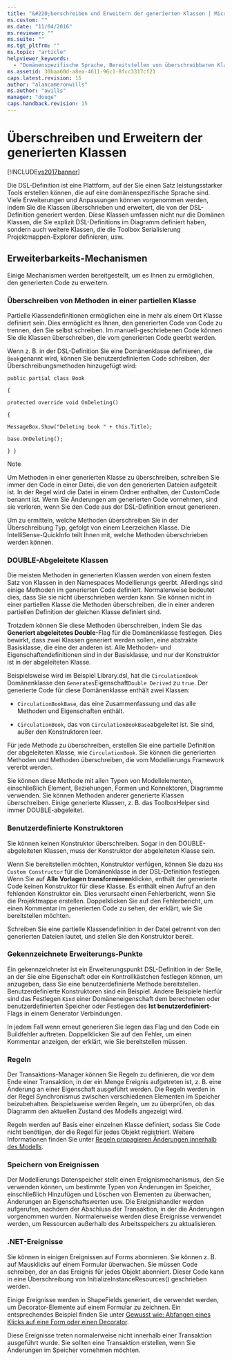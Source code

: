 ```yaml
---
title: "&#220;berschreiben und Erweitern der generierten Klassen | Microsoft Docs"
ms.custom: ""
ms.date: "11/04/2016"
ms.reviewer: ""
ms.suite: ""
ms.tgt_pltfrm: ""
ms.topic: "article"
helpviewer_keywords: 
  - "Domänenspezifische Sprache, Bereitstellen von überschreibbaren Klassen"
ms.assetid: 30baa60d-a8ea-4611-96c1-8fcc3317cf21
caps.latest.revision: 15
author: "alancameronwills"
ms.author: "awills"
manager: "douge"
caps.handback.revision: 15
---
```

# &#220;berschreiben und Erweitern der generierten Klassen
[!INCLUDE[vs2017banner](../code-quality/includes/vs2017banner.md)]

Die DSL\-Definition ist eine Plattform, auf der Sie einen Satz leistungsstarker Tools erstellen können, die auf eine domänenspezifische Sprache sind.  Viele Erweiterungen und Anpassungen können vorgenommen werden, indem Sie die Klassen überschrieben und erweitert, die von der DSL\-Definition generiert werden.  Diese Klassen umfassen nicht nur die Domänen Klassen, die Sie explizit DSL\-Definitions im Diagramm definiert haben, sondern auch weitere Klassen, die die Toolbox Serialisierung Projektmappen\-Explorer definieren, usw.  
  
## Erweiterbarkeits\-Mechanismen  
 Einige Mechanismen werden bereitgestellt, um es Ihnen zu ermöglichen, den generierten Code zu erweitern.  
  
### Überschreiben von Methoden in einer partiellen Klasse  
 Partielle Klassendefinitionen ermöglichen eine in mehr als einem Ort Klasse definiert sein.  Dies ermöglicht es Ihnen, den generierten Code von Code zu trennen, den Sie selbst schreiben.  Im manuell\-geschriebenen Code können Sie die Klassen überschreiben, die vom generierten Code geerbt werden.  
  
 Wenn z. B. in der DSL\-Definition Sie eine Domänenklasse definieren, die `Book`genannt wird, können Sie benutzerdefinierten Code schreiben, der Überschreibungsmethoden hinzugefügt wird:  
  
 `public partial class Book`  
  
 `{`  
  
 `protected override void OnDeleting()`  
  
 `{`  
  
 `MessageBox.Show("Deleting book " + this.Title);`  
  
 `base.OnDeleting();`  
  
 `} }`  
  
> [!NOTE]
>  Um Methoden in einer generierten Klasse zu überschreiben, schreiben Sie immer den Code in einer Datei, die von den generierten Dateien aufgeteilt ist.  In der Regel wird die Datei in einem Ordner enthalten, der CustomCode benannt ist.  Wenn Sie Änderungen am generierten Code vornehmen, sind sie verloren, wenn Sie den Code aus der DSL\-Definition erneut generieren.  
  
 Um zu ermitteln, welche Methoden überschreiben Sie in der Überschreibung Typ, gefolgt von einem Leerzeichen Klasse.  Die IntelliSense\-QuickInfo teilt Ihnen mit, welche Methoden überschrieben werden können.  
  
### DOUBLE\-Abgeleitete Klassen  
 Die meisten Methoden in generierten Klassen werden von einem festen Satz von Klassen in den Namespaces Modellierungs geerbt.  Allerdings sind einige Methoden im generierten Code definiert.  Normalerweise bedeutet dies, dass Sie sie nicht überschrieben werden kann. Sie können nicht in einer partiellen Klasse die Methoden überschreiben, die in einer anderen partiellen Definition der gleichen Klasse definiert sind.  
  
 Trotzdem können Sie diese Methoden überschreiben, indem Sie das **Generiert abgeleitetes Double**\-Flag für die Domänenklasse festlegen.  Dies bewirkt, dass zwei Klassen generiert werden sollen, eine abstrakte Basisklasse, die eine der anderen ist.  Alle Methoden\- und Eigenschaftendefinitionen sind in der Basisklasse, und nur der Konstruktor ist in der abgeleiteten Klasse.  
  
 Beispielsweise wird im Beispiel Library.dsl, hat die `CirculationBook` Domänenklasse den `Generates`Eigenschaft`Double Derived` zu `true`.  Der generierte Code für diese Domänenklasse enthält zwei Klassen:  
  
-   `CirculationBookBase`, das eine Zusammenfassung und das alle Methoden und Eigenschaften enthält.  
  
-   `CirculationBook`, das von `CirculationBookBase`abgeleitet ist.  Sie sind, außer den Konstruktoren leer.  
  
 Für jede Methode zu überschreiben, erstellen Sie eine partielle Definition der abgeleiteten Klasse, wie `CirculationBook`.  Sie können die generierten Methoden und Methoden überschreiben, die vom Modellierungs Framework vererbt werden.  
  
 Sie können diese Methode mit allen Typen von Modellelementen, einschließlich Element, Beziehungen, Formen und Konnektoren, Diagramme verwenden.  Sie können Methoden anderer generierte Klassen überschreiben.  Einige generierte Klassen, z. B. das ToolboxHelper sind immer DOUBLE\-abgeleitet.  
  
### Benutzerdefinierte Konstruktoren  
 Sie können keinen Konstruktor überschreiben.  Sogar in den DOUBLE\-abgeleiteten Klassen, muss der Konstruktor der abgeleiteten Klasse sein.  
  
 Wenn Sie bereitstellen möchten, Konstruktor verfügen, können Sie dazu `Has Custom Constructor` für die Domänenklasse in der DSL\-Definition festlegen.  Wenn Sie auf **Alle Vorlagen transformieren**klicken, enthält der generierte Code keinen Konstruktor für diese Klasse.  Es enthält einen Aufruf an den fehlenden Konstruktor ein.  Dies verursacht einen Fehlerbericht, wenn Sie die Projektmappe erstellen.  Doppelklicken Sie auf den Fehlerbericht, um einen Kommentar im generierten Code zu sehen, der erklärt, wie Sie bereitstellen möchten.  
  
 Schreiben Sie eine partielle Klassendefinition in der Datei getrennt von den generierten Dateien lautet, und stellen Sie den Konstruktor bereit.  
  
### Gekennzeichnete Erweiterungs\-Punkte  
 Ein gekennzeichneter ist ein Erweiterungspunkt DSL\-Definition in der Stelle, an der Sie eine Eigenschaft oder ein Kontrollkästchen festlegen können, um anzugeben, dass Sie eine benutzerdefinierte Methode bereitstellen.  Benutzerdefinierte Konstruktoren sind ein Beispiel.  Andere Beispiele hierfür sind das Festlegen `Kind` einer Domäneneigenschaft dem berechneten oder benutzerdefinierten Speicher oder Festlegen des **Ist benutzerdefiniert**\-Flags in einem Generator Verbindungen.  
  
 In jedem Fall wenn erneut generieren Sie legen das Flag und den Code ein Buildfehler auftreten.  Doppelklicken Sie auf den Fehler, um einen Kommentar anzeigen, der erklärt, wie Sie bereitstellen müssen.  
  
### Regeln  
 Der Transaktions\-Manager können Sie Regeln zu definieren, die vor dem Ende einer Transaktion, in der ein Menge Ereignis aufgetreten ist, z. B. eine Änderung an einer Eigenschaft ausgeführt werden.  Die Regeln werden in der Regel Synchronismus zwischen verschiedenen Elementen im Speicher beizubehalten.  Beispielsweise werden Regeln, um zu überprüfen, ob das Diagramm den aktuellen Zustand des Modells angezeigt wird.  
  
 Regeln werden auf Basis einer einzelnen Klasse definiert, sodass Sie Code nicht benötigen, der die Regel für jedes Objekt registriert.  Weitere Informationen finden Sie unter [Regeln propagieren Änderungen innerhalb des Modells](../modeling/rules-propagate-changes-within-the-model.md).  
  
### Speichern von Ereignissen  
 Der Modellierungs Datenspeicher stellt einen Ereignismechanismus, den Sie verwenden können, um bestimmte Typen von Änderungen im Speicher, einschließlich Hinzufügen und Löschen von Elementen zu überwachen, Änderungen an Eigenschaftswerten usw.  Die Ereignishandler werden aufgerufen, nachdem der Abschluss der Transaktion, in der die Änderungen vorgenommen wurden.  Normalerweise werden diese Ereignisse verwendet werden, um Ressourcen außerhalb des Arbeitsspeichers zu aktualisieren.  
  
### .NET\-Ereignisse  
 Sie können in einigen Ereignissen auf Forms abonnieren.  Sie können z. B. auf Mausklicks auf einem Formular überwachen.  Sie müssen Code schreiben, der an das Ereignis für jedes Objekt abonniert.  Dieser Code kann in eine Überschreibung von InitializeInstanceResources\(\) geschrieben werden.  
  
 Einige Ereignisse werden in ShapeFields generiert, die verwendet werden, um Decorator\-Elemente auf einem Formular zu zeichnen.  Ein entsprechendes Beispiel finden Sie unter [Gewusst wie: Abfangen eines Klicks auf eine Form oder einen Decorator](../modeling/how-to-intercept-a-click-on-a-shape-or-decorator.md).  
  
 Diese Ereignisse treten normalerweise nicht innerhalb einer Transaktion ausgeführt wurde.  Sie sollten eine Transaktion erstellen, wenn Sie Änderungen im Speicher vornehmen möchten.